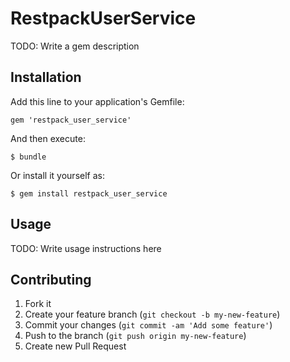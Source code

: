 # RestpackUserService

TODO: Write a gem description

## Installation

Add this line to your application's Gemfile:

    gem 'restpack_user_service'

And then execute:

    $ bundle

Or install it yourself as:

    $ gem install restpack_user_service

## Usage

TODO: Write usage instructions here

## Contributing

1. Fork it
2. Create your feature branch (`git checkout -b my-new-feature`)
3. Commit your changes (`git commit -am 'Add some feature'`)
4. Push to the branch (`git push origin my-new-feature`)
5. Create new Pull Request
